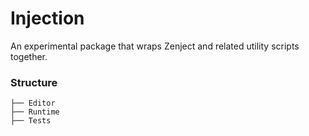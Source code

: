 # Injection

An experimental package that wraps Zenject and related utility scripts together.

### Structure
```
├── Editor
├── Runtime
├── Tests
```